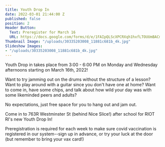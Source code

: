 ```yaml
---
title: Youth Drop In
date: 2022-03-01 21:44:00 Z
published: false
position: 2
Header Button:
  Text: Preregister for March 16
  URL: https://docs.google.com/forms/d/e/1FAIpQLScXPCRXqh1hxfLTOUUmBACm2y6n6RcSq936zKKbSD1EYQUFeA/viewform?usp=sf_link
Thumbnail Image: "/uploads/30335203008_11881c681b_4k.jpg"
Slideshow Images:
- "/uploads/30335203008_11881c681b_4k.jpg"
---
```


Youth Drop in takes place from 3:00 - 6:00 PM on Monday and Wednesday afternoons starting on March 16th, 2022!

Want to try jamming out on the drums without the structure of a lesson? Want to play around with a guitar since you don't have one at home? Want to come in, have some chips, and talk about how wild your day was with some likeminded peers and adults? 

No expectations, just free space for you to hang out and jam out. 

Come in to 763R Westminster St (behind Nice Slice!) after school for RIOT RI's new Youth Drop In! 

Preregistration is required for each week to make sure covid vaccination is registered in our system--sign up in advance, or try your luck at the door (but remember to bring your vax card!)